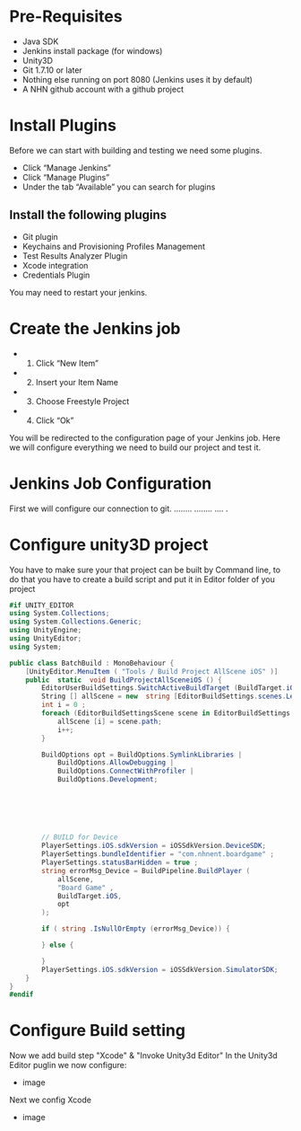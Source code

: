 # Pre-Requisites 
* Java SDK
* Jenkins install package (for windows)
* Unity3D
* Git 1.7.10 or later
* Nothing else running on port 8080 (Jenkins uses it by default)
* A NHN github account with a github project
# Install Plugins
Before we can start with building and testing we need some plugins.
* Click “Manage Jenkins”
* Click “Manage Plugins”
* Under the tab “Available” you can search for plugins

<h2>Install the following plugins</h2>

* Git plugin
* Keychains and Provisioning Profiles Management
* Test Results Analyzer Plugin
* Xcode integration
* Credentials Plugin

You may need to restart your jenkins.

# Create the Jenkins job
* 1. Click “New Item”
* 2. Insert your Item Name
* 3. Choose Freestyle Project
* 4. Click “Ok”

You will be redirected to the configuration page of your Jenkins job. Here we will configure everything we need to build our project and test it.

# Jenkins Job Configuration
First we will configure our connection to git.
........
........
....
.
# Configure unity3D project
You have to make sure your that project can be built by Command line, to do that you have to create a build script and put it in Editor folder of you project
```c#
#if UNITY_EDITOR
using System.Collections;
using System.Collections.Generic;
using UnityEngine;
using UnityEditor;
using System;

public class BatchBuild : MonoBehaviour {
	[UnityEditor.MenuItem ( "Tools / Build Project AllScene iOS" )]
	public  static  void BuildProjectAllSceneiOS () {	
		EditorUserBuildSettings.SwitchActiveBuildTarget (BuildTarget.iOS);
		String [] allScene = new  string [EditorBuildSettings.scenes.Length];
		int i = 0 ;
		foreach (EditorBuildSettingsScene scene in EditorBuildSettings.scenes) {
			allScene [i] = scene.path;
			i++;
		}

		BuildOptions opt = BuildOptions.SymlinkLibraries |
			BuildOptions.AllowDebugging |
			BuildOptions.ConnectWithProfiler |
			BuildOptions.Development;
			
			
			
			
			

		// BUILD for Device
		PlayerSettings.iOS.sdkVersion = iOSSdkVersion.DeviceSDK;
		PlayerSettings.bundleIdentifier = "com.nhnent.boardgame" ;
		PlayerSettings.statusBarHidden = true ;
		string errorMsg_Device = BuildPipeline.BuildPlayer (
			allScene,
			"Board Game" ,
			BuildTarget.iOS,
			opt
		);

		if ( string .IsNullOrEmpty (errorMsg_Device)) {

		} else {

		}
		PlayerSettings.iOS.sdkVersion = iOSSdkVersion.SimulatorSDK;
	}
}
#endif
```

# Configure Build setting
Now we add build step "Xcode" & "Invoke Unity3d Editor"
In the Unity3d Editor puglin we now configure:
* image

Next we config Xcode

* image

